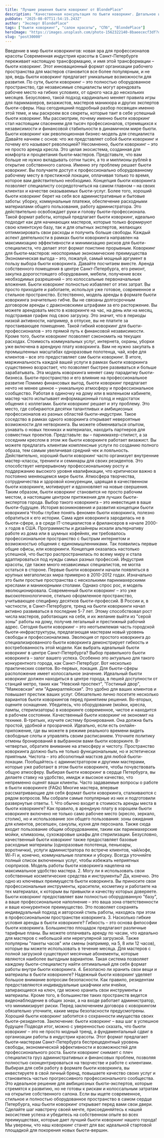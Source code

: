 ```yaml
---
title: "Лучшие решения бьюти коворкинг от BlondePlace"
description: "Качественная консультация по бьюти коворкинг. Детальное изучение преимуществ и недостатков. Получите персональные рекомендации от экспертов BlondePlace"
pubDate: "2025-08-07T11:54:15.243Z"
author: "Эксперт BlondePlace"
tags: ["бьюти коворкинг", "салон красоты", "СПб", "BlondePlace"]
heroImage: "https://images.unsplash.com/photo-1562322140-8baeececf3df?q=80&w=800&auto=format&fit=crop"
slug: "post30000"
---
```


Введение в мир бьюти коворкингов: новая эра для профессионалов красоты Современная индустрия красоты в Санкт-Петербурге переживает настоящую трансформацию, и имя этой трансформации – бьюти коворкинг. Этот инновационный формат организации рабочего пространства для мастеров становится все более популярным, и не зря, ведь бьюти коворкинг предлагает уникальные возможности для развития. По сути, бьюти коворкинг – это полностью оборудованное пространство, где независимые специалисты могут арендовать рабочее место на гибких условиях, от одного часа до нескольких месяцев. Безусловно, такой подход кардинально меняет правила игры для парикмахеров, визажистов, мастеров маникюра и других экспертов бьюти-сферы. Наш сегодняшний подробный разбор посвящен именно этой теме, и мы раскроем все секреты, которые таит в себе успешный бьюти коворкинг. Мы рассмотрим, почему именно бьюти коворкинг стал настоящим спасением для тысяч профессионалов, стремящихся к независимости и финансовой стабильности в динамичном мире бьюти. Бьюти коворкинг как революционная бизнес-модель для специалиста Давайте начнем с основ: что же представляет собой бьюти коворкинг и почему его называют революцией? Несомненно, бьюти коворкинг – это не просто аренда кресла. Это целая экосистема, созданная для комфорта и процветания бьюти-мастеров. Представьте, что вам больше не нужно вкладывать сотни тысяч, а то и миллионы рублей в открытие собственного салона. Именно эту проблему решает бьюти коворкинг. Вы получаете доступ к профессионально оборудованному рабочему месту в престижной локации, оплачивая только то время, которое вам действительно необходимо. Концепция бьюти коворкинга позволяет специалисту сосредоточиться на самом главном – на своих клиентах и качестве оказываемых бьюти-услуг. Более того, хороший бьюти коворкинг берет на себя все административные и бытовые заботы: уборку, коммунальные платежи, обеспечение расходными материалами общего пользования, работу администратора. Это действительно освобождает руки и голову бьюти-профессионала. Такой формат работы, который предлагает бьюти коворкинг, идеально подходит как для начинающих мастеров, которые только формируют свою клиентскую базу, так и для опытных экспертов, желающих оптимизировать свои расходы и получить больше свободы. Каждый аспект деятельности в рамках бьюти коворкинга направлен на максимизацию эффективности и минимизацию рисков для бьюти-специалиста, что делает этот формат поистине прорывным. Коворкинг для бьюти-мастеров: неоспоримые экономические преимущества Экономическая выгода – это, пожалуй, самый мощный аргумент в пользу выбора бьюти коворкинга. Давайте посчитаем вместе. Аренда собственного помещения в центре Санкт-Петербурга, его ремонт, закупка дорогостоящего оборудования, мебели, получение всех необходимых разрешений – это колоссальные первоначальные вложения. Бьюти коворкинг полностью избавляет от этих затрат. Вы просто приходите и работаете, используя уже готовое, современное и стильное пространство. Естественно, модель аренды в формате бьюти коворкинга значительно гибче. Вы не связаны долгосрочным договором аренды с драконовскими штрафами за его расторжение. Вы можете арендовать место в коворкинге на час, на день или на месяц, подстраивая график под свою загрузку. Это значит, что в периоды низкой активности, например, в отпуске, вы не платите за простаивающее помещение. Такой гибкий коворкинг для бьюти-профессионалов – это прямой путь к финансовой независимости. Кроме того, бьюти коворкинг позволяет сэкономить на текущих расходах. Стоимость коммунальных услуг, интернета, охраны, уборки уже включена в арендную плату коворкинга. Вам не нужно закупать в промышленных масштабах одноразовые полотенца, чай, кофе для клиентов – все это предоставляет сам бьюти коворкинг. В итоге, маржинальность каждой вашей услуги в рамках бьюти коворкинга существенно возрастает, что позволяет быстрее развиваться и больше зарабатывать. Эта модель коворкинга меняет саму парадигму бьюти-бизнеса. Бьюти-пространство и его влияние на профессиональное развитие Помимо финансовых выгод, бьюти коворкинг предлагает нечто не менее ценное – уникальную атмосферу и профессиональное сообщество. Работая в одиночку на дому или в маленьком кабинете, мастер часто испытывает информационный голод и недостаток общения с коллегами. Бьюти коворкинг решает и эту проблему. Это место, где собираются десятки талантливых и амбициозных профессионалов из разных областей бьюти-индустрии. Такое соседство в рамках одного коворкинга открывает невероятные возможности для нетворкинга. Вы можете обмениваться опытом, узнавать о новых техниках и материалах, находить партнеров для совместных проектов. Представьте: вы – парикмахер-стилист, а за соседним креслом в этом же бьюти коворкинге работает визажист. Вы можете предлагать клиентам комплексные услуги по созданию полного образа, тем самым увеличивая средний чек и лояльность. Действительно, хороший бьюти коворкинг часто организует внутренние мастер-классы, тренинги и семинары для своих резидентов. Это способствует непрерывному профессиональному росту и поддержанию высокого уровня квалификации, что критически важно в постоянно меняющемся мире бьюти. Атмосфера творчества, сотрудничества и здоровой конкуренции, царящая в качественном бьюти коворкинге, мотивирует и вдохновляет на новые свершения. Таким образом, бьюти коворкинг становится не просто рабочим местом, а настоящим центром притяжения для лучших бьюти-экспертов города. Выбор такого коворкинга – это инвестиция в ваше бьюти-будущее. История возникновения и развития концепции бьюти коворкинга Чтобы глубже понять феномен бьюти коворкинга, полезно обратиться к его истории. Сама идея коворкинга зародилась не в бьюти-сфере, а в среде IT-специалистов и фрилансеров в начале 2000-х годов в США. Программисты и дизайнеры искали альтернативу работе из дома или в шумных кофейнях, им требовалось профессиональное пространство с быстрым интернетом и возможностью общения с единомышленниками. Так появились первые общие офисы, или коворкинги. Концепция оказалась настолько успешной, что быстро распространилась по всему миру и стала адаптироваться под нужды самых разных профессий. Индустрия красоты, где также много независимых специалистов, не могла остаться в стороне. Первые бьюти коворкинги начали появляться в крупных мегаполисах мира примерно в 2010-2012 годах. Изначально это были простые пространства с несколькими парикмахерскими креслами и маникюрными столами. Однако спрос рос, и модель эволюционировала. Современный бьюти коворкинг – это уже высокотехнологичное, стильно оформленное пространство, учитывающее специфику десятков бьюти-профессий. В России и, в частности, в Санкт-Петербурге, тренд на бьюти коворкинги начал активно развиваться в последние 5-7 лет. Этому способствовал рост числа мастеров, работающих на себя, и их желание выйти из "серой зоны" работы на дому, получив легальный и престижный рабочий адрес. Сегодня бьюти коворкинг – это неотъемлемая часть городской бьюти-инфраструктуры, предлагающая мастерам новый уровень свободы и профессионализма. Эволюция от простого коворкинга до специализированного бьюти коворкинга демонстрирует гибкость и востребованность этой модели. Как выбрать идеальный бьюти коворкинг в центре Санкт-Петербурга? Выбор правильного бьюти коворкинга – залог вашего успеха. Особенно это актуально для такого конкурентного города, как Санкт-Петербург. Вот несколько практических советов. Во-первых, локация. Для бьюти-сферы расположение имеет колоссальное значение. Идеальный бьюти коворкинг должен находиться в центре города, в пешей доступности от станций метро, таких как "Невский проспект", "Гостиный двор", "Маяковская" или "Адмиралтейская". Это удобно для ваших клиентов и повышает престиж ваших услуг. Обязательно лично посетите несколько вариантов бьюти коворкингов перед принятием решения. Во-вторых, оцените оснащение. Убедитесь, что оборудование (мойки, кресла, лампы, стерилизаторы) в коворкинге современное, чистое и находится в рабочем состоянии. Качественный бьюти коворкинг не экономит на технике. В-третьих, изучите систему бронирования. Она должна быть простой, удобной и прозрачной. Идеально, если есть онлайн-приложение, где вы можете в режиме реального времени видеть свободные слоты и управлять своим расписанием. Уточните политику отмены бронирований в выбранном вами бьюти коворкинге. В-четвертых, обратите внимание на атмосферу и чистоту. Пространство коворкинга должно быть не только функциональным, но и эстетически приятным. Чистота – это абсолютный мастхэв для любой бьюти-локации. Пообщайтесь с администратором и другими мастерами, которые уже работают в этом бьюти коворкинге, чтобы почувствовать общую атмосферу. Выбирая бьюти коворкинг в сердце Петербурга, вы делаете ставку на удобство, имидж и высокое качество, что непременно оценят ваши клиенты. Часто задаваемые вопросы о работе в бьюти коворкинге (FAQs) Многие мастера, впервые рассматривающие для себя формат бьюти коворкинга, сталкиваются с рядом вопросов. Мы собрали самые популярные из них и подготовили развернутые ответы. 1. Что обычно входит в стоимость аренды места в бьюти коворкинге? Как правило, в арендную плату в хорошем бьюти коворкинге включено не только само рабочее место (кресло, зеркало, столик), но и использование зон общего пользования: зоны ожидания для клиентов, ресепшен, санузлы, кухня для персонала. Также сюда входит пользование общим оборудованием, таким как парикмахерские мойки, климазоны, сухожаровые шкафы для стерилизации. Безусловно, качественный бьюти коворкинг также предоставляет базовые расходные материалы (одноразовые полотенца, пеньюары, воротнички), услуги администратора по встрече клиентов, чай/кофе, Wi-Fi и, конечно, коммунальные платежи и уборку. Всегда уточняйте полный список включенных услуг, чтобы избежать неприятных сюрпризов. Модель работы бьюти коворкинга нацелена на максимальное удобство мастера. 2. Могу ли я использовать свои собственные косметические средства и инструменты? Да, конечно. Это одно из ключевых преимуществ бьюти коворкинга. Вы приносите свои профессиональные инструменты, красители, косметику и работаете на тех материалах, к которым вы привыкли и качеству которых доверяете. Бьюти коворкинг предоставляет вам полностью оборудованную "базу", а ваше профессиональное наполнение – это ваша зона ответственности и ваше конкурентное преимущество. Это позволяет сохранять индивидуальный подход и авторский стиль работы, находясь при этом в профессиональном пространстве коворкинга. 3. Насколько гибкие условия аренды в бьюти коворкинге? Гибкость – это основа философии бьюти коворкинга. Большинство площадок предлагают различные тарифные планы. Вы можете оплачивать аренду по часам, что идеально для мастеров с небольшой или нерегулярной загрузкой. Также популярны "пакеты часов" или смены (например, на 5, 8 или 12 часов), которые вы можете использовать в течение месяца. Для мастеров с полной загрузкой существуют месячные абонементы, которые являются наиболее выгодным вариантом. Такая система позволяет каждому бьюти-специалисту найти оптимальный для себя формат работы внутри бьюти коворкинга. 4. Безопасно ли хранить свои вещи и материалы в бьюти коворкинге? Надежный бьюти коворкинг уделяет большое внимание вопросам безопасности. Как правило, резидентам предоставляются индивидуальные шкафчики или ячейки, запирающиеся на ключ, где можно хранить свои инструменты и материалы. Кроме того, в большинстве таких пространств ведется видеонаблюдение в общих зонах, а на входе работает администратор, что минимизирует риски. Перед заключением договора с коворкингом обязательно уточните, какие меры безопасности предусмотрены. Хороший бьюти коворкинг заботится о сохранности имущества своих бьюти-резидентов. Заключение: бьюти коворкинг – ваш шаг в успешное будущее Подводя итог, можно с уверенностью сказать, что бьюти коворкинг – это не просто модный тренд, а фундаментальный сдвиг в организации работы в индустрии красоты. Этот формат предлагает бьюти-мастерам Санкт-Петербурга беспрецедентный уровень свободы, экономической эффективности и возможностей для профессионального роста. Бьюти коворкинг снимает с плеч специалиста груз административных и финансовых проблем, позволяя полностью сконцентрироваться на творчестве и работе с клиентами. Выбирая для себя работу в формате бьюти коворкинга, вы инвестируете в свой личный бренд, повышаете качество своих услуг и становитесь частью прогрессивного профессионального сообщества. Это идеальное решение для амбициозных бьюти-экспертов, которые стремятся к развитию, но не готовы к рискам и колоссальным затратам на открытие собственного салона. Если вы ищете современное, стильное и полностью оборудованное пространство в самом сердце Петербурга, наш бьюти коворкинг открывает перед вами свои двери. Сделайте шаг навстречу своей мечте, присоединяйтесь к нашей экосистеме успеха и убедитесь на собственном опыте во всех преимуществах, которые дает лучший бьюти коворкинг нашего города! Мы уверены, что наш коворкинг станет для вас идеальной стартовой площадкой для покорения новых бьюти-вершин.